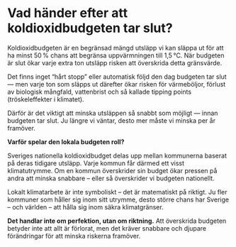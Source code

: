 # Vad händer efter att koldioxidbudgeten tar slut?

Koldioxidbudgeten är en begränsad mängd utsläpp vi kan släppa ut för att ha minst 50 % chans att begränsa uppvärmningen till 1,5 °C. När budgeten är slut ökar varje extra ton utsläpp risken att överskrida detta gränsvärde.

Det finns inget “hårt stopp” eller automatisk följd den dag budgeten tar slut — men varje ton som släpps ut därefter ökar risken för värmeböljor, förlust av biologisk mångfald, vattenbrist och så kallade tipping points (tröskeleffekter i klimatet).

Därför är det viktigt att minska utsläppen så snabbt som möjligt — innan budgeten tar slut. Ju längre vi väntar, desto mer måste vi minska per år framöver.

**Varför spelar den lokala budgeten roll?**

Sveriges nationella koldioxidbudget delas upp mellan kommunerna baserat på deras tidigare utsläpp. Varje kommun får därmed ett visst klimatutrymme. Om en kommun överskrider sin budget ökar pressen på andra att minska snabbare – eller så överskrider vi budgeten nationellt.

Lokalt klimatarbete är inte symboliskt – det är matematiskt på riktigt. Ju fler kommuner som håller sig inom sitt utrymme, desto större chans har Sverige – och världen – att hålla sig inom säkra klimatgränser.

**Det handlar inte om perfektion, utan om riktning.** Att överskrida budgeten betyder inte att allt är förlorat, men det kräver snabbare och djupare förändringar för att minska riskerna framöver.

